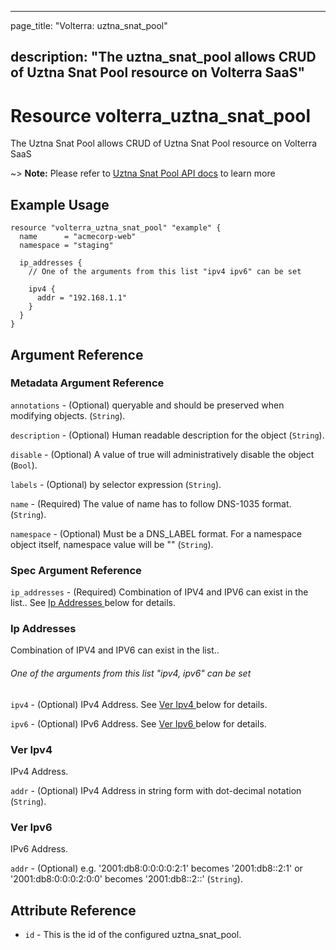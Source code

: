 ---

page_title: "Volterra: uztna_snat_pool"

description: "The uztna_snat_pool allows CRUD of Uztna Snat Pool resource on Volterra SaaS"
-------------------------------------------------------------------------------------------

Resource volterra_uztna_snat_pool
=================================

The Uztna Snat Pool allows CRUD of Uztna Snat Pool resource on Volterra SaaS

~> **Note:** Please refer to [Uztna Snat Pool API docs](https://docs.cloud.f5.com/docs-v2/api/uztna-snat-pool) to learn more

Example Usage
-------------

```hcl
resource "volterra_uztna_snat_pool" "example" {
  name      = "acmecorp-web"
  namespace = "staging"

  ip_addresses {
    // One of the arguments from this list "ipv4 ipv6" can be set

    ipv4 {
      addr = "192.168.1.1"
    }
  }
}

```

Argument Reference
------------------

### Metadata Argument Reference

`annotations` - (Optional) queryable and should be preserved when modifying objects. (`String`).

`description` - (Optional) Human readable description for the object (`String`).

`disable` - (Optional) A value of true will administratively disable the object (`Bool`).

`labels` - (Optional) by selector expression (`String`).

`name` - (Required) The value of name has to follow DNS-1035 format. (`String`).

`namespace` - (Optional) Must be a DNS_LABEL format. For a namespace object itself, namespace value will be "" (`String`).

### Spec Argument Reference

`ip_addresses` - (Required) Combination of IPV4 and IPV6 can exist in the list.. See [Ip Addresses ](#ip-addresses) below for details.

### Ip Addresses

Combination of IPV4 and IPV6 can exist in the list..

###### One of the arguments from this list "ipv4, ipv6" can be set

`ipv4` - (Optional) IPv4 Address. See [Ver Ipv4 ](#ver-ipv4) below for details.

`ipv6` - (Optional) IPv6 Address. See [Ver Ipv6 ](#ver-ipv6) below for details.

### Ver Ipv4

IPv4 Address.

`addr` - (Optional) IPv4 Address in string form with dot-decimal notation (`String`).

### Ver Ipv6

IPv6 Address.

`addr` - (Optional) e.g. '2001:db8:0:0:0:0:2:1' becomes '2001:db8::2:1' or '2001:db8:0:0:0:2:0:0' becomes '2001:db8::2::' (`String`).

Attribute Reference
-------------------

-	`id` - This is the id of the configured uztna_snat_pool.
